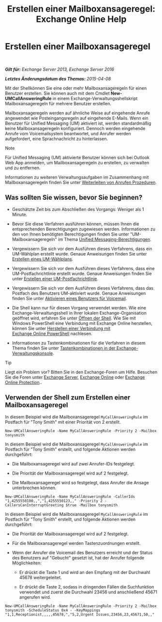 ﻿---
title: 'Erstellen einer Mailboxansageregel: Exchange Online Help'
TOCTitle: Erstellen einer Mailboxansageregel
ms:assetid: 0976f8f2-3449-44f1-b0d1-20c91622e827
ms:mtpsurl: https://technet.microsoft.com/de-de/library/JJ898495(v=EXCHG.150)
ms:contentKeyID: 51409264
ms.date: 05/23/2018
mtps_version: v=EXCHG.150
ms.translationtype: MT
---

# Erstellen einer Mailboxansageregel

 

_**Gilt für:** Exchange Server 2013, Exchange Server 2016_

_**Letztes Änderungsdatum des Themas:** 2015-04-08_

Mit der Shellkönnen Sie eine oder mehr Mailboxansageregeln für einen Benutzer erstellen. Sie können auch mit dem Cmdlet **New-UMCallAnsweringRule** in einem Exchange-Verwaltungsshellskript Mailboxansageregeln für mehrere Benutzer erstellen.

Mailboxansageregeln werden auf ähnliche Weise auf eingehende Anrufe angewendet wie Posteingangsregeln auf eingehende E-Mails. Wenn ein Benutzer für Unified Messaging (UM) aktiviert ist, werden standardmäßig keine Mailboxansageregeln konfiguriert. Dennoch werden eingehende Anrufe vom Voicemailsystem beantwortet, und Anrufer werden aufgefordert, eine Sprachnachricht zu hinterlassen.


> [!NOTE]
> Für Unified Messaging (UM) aktivierte Benutzer können sich bei Outlook Web App anmelden, um Mailboxansageregeln zu erstellen, zu verwalten und zu entfernen.



Informationen zu weiteren Verwaltungsaufgaben im Zusammenhang mit Mailboxansageregeln finden Sie unter [Weiterleiten von Anrufen Prozeduren](forwarding-calls-procedures-exchange-2013-help.md).

## Was sollten Sie wissen, bevor Sie beginnen?

  - Geschätzte Zeit bis zum Abschließen des Vorgangs: Weniger als 1 Minute.

  - Bevor Sie diese Verfahren ausführen können, müssen Ihnen die entsprechenden Berechtigungen zugewiesen werden. Informationen zu den von Ihnen benötigten Berechtigungen finden Sie unter "UM-Mailboxansageregeln" im Thema [Unified Messaging-Berechtigungen](unified-messaging-permissions-exchange-2013-help.md).

  - Vergewissern Sie sich vor dem Ausführen dieses Verfahrens, dass ein UM-Wählplan erstellt wurde. Genaue Anweisungen finden Sie unter [Erstellen eines UM-Wählplans](https://technet.microsoft.com/de-de/library/Bb123819(v=EXCHG.150)).

  - Vergewissern Sie sich vor dem Ausführen dieses Verfahrens, dass eine UM-Postfachrichtlinie erstellt wurde. Genaue Anweisungen finden Sie unter [Erstellen einer UM-Postfachrichtlinie](https://technet.microsoft.com/de-de/library/Bb123510(v=EXCHG.150)).

  - Vergewissern Sie sich vor dem Ausführen dieses Verfahrens, dass das Postfach des Benutzers UM-aktiviert wurde. Genaue Anweisungen finden Sie unter [Aktivieren eines Benutzers für Voicemail](https://technet.microsoft.com/de-de/library/Bb124147(v=EXCHG.150)).

  - Die Shell kann nur für diesen Vorgang verwendet werden. Wie eine Exchange-Verwaltungsshell in Ihrer lokalen Exchange-Organisation geöffnet wird, erfahren Sie unter [Öffnen der Shell](https://technet.microsoft.com/de-de/library/dd638134\(v=exchg.150\)). Wie Sie mit Windows PowerShell eine Verbindung mit Exchange Online herstellen, können Sie unter [Herstellen einer Verbindung mit Exchange Online PowerShell](https://go.microsoft.com/fwlink/p/?linkid=396554) nachlesen.

  - Informationen zu Tastenkombinationen für die Verfahren in diesem Thema finden Sie unter [Tastenkombinationen in der Exchange-Verwaltungskonsole](keyboard-shortcuts-in-the-exchange-admin-center-exchange-online-protection-help.md).


> [!TIP]
> Liegt ein Problem vor? Bitten Sie in den Exchange-Foren um Hilfe. Besuchen Sie die Foren unter <A href="https://go.microsoft.com/fwlink/p/?linkid=60612">Exchange Server</A>, <A href="https://go.microsoft.com/fwlink/p/?linkid=267542">Exchange Online</A> oder <A href="https://go.microsoft.com/fwlink/p/?linkid=285351">Exchange Online Protection</A>..



## Verwenden der Shell zum Erstellen einer Mailboxansageregel

In diesem Beispiel wird die Mailboxansageregel `MyCallAnsweringRule` im Postfach für "Tony Smith" mit einer Priorität von 2 erstellt.

    New-UMCallAnsweringRule -Name MyCallAnsweringRule -Priority 2 -Mailbox tonysmith

In diesem Beispiel wird die Mailboxansageregel `MyCallAnsweringRule` im Postfach für "Tony Smith" erstellt, und folgende Aktionen werden durchgeführt:

  - Die Mailboxansageregel wird auf zwei Anrufer-IDs festgelegt.

  - Die Priorität der Mailboxansageregel wird auf 2 festgelegt.

  - Die Mailboxansageregel wird so festgelegt, dass Anrufer die Ansage unterbrechen können.

<!-- end list -->

    New-UMCallAnsweringRule -Name MyCallAnsweringRule -CallerIds "1,4255550100,,","1,4255550123,," -Priority 2 -CallersCanInterruptGreeting $true -Mailbox tonysmith

In diesem Beispiel wird die Mailboxansageregel `MyCallAnsweringRule` im Postfach für "Tony Smith" erstellt, und folgende Aktionen werden durchgeführt:

  -  Die Priorität der Mailboxansageregel wird auf 2 festgelegt.

  -  Für die Mailboxansageregel werden Tastenzuordnungen erstellt.

  -  Wenn der Anrufer die Voicemail des Benutzers erreicht und der Status des Benutzers auf "Gebucht" gesetzt ist, hat der Anrufer folgende Möglichkeiten:
    
      - Er drückt die Taste 1 und wird an den Empfang mit der Durchwahl 45678 weitergeleitet.
    
      - Er drückt die Taste 2, sodass in dringenden Fällen die Suchfunktion verwendet und zuerst die Durchwahl 23456 und anschließend 45671 angerufen wird.

<!-- end list -->

    New-UMCallAnsweringRule -Name MyCallAnsweringRule -Priority 2 -Mailbox tonysmith -ScheduleStatus 0x4 - -KeyMappings "1,1,Receptionist,,,,,45678,","5,2,Urgent Issues,23456,23,45671,50,,"

